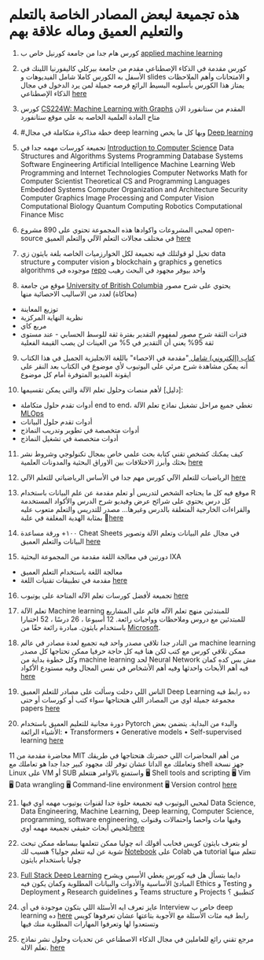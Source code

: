 
# هذه تجميعة لبعض المصادر الخاصة بالتعلم والتعليم العميق وماله علاقة بهم 
1. كورس هام جدا من جامعة كورنيل خاص ب [applied machine learning](https://www.youtube.com/playlist?list=PL2UML_KCiC0UlY7iCQDSiGDMovaupqc83)

2.  كورس مقدمة في الذكاء الإصطناعي مقدم من جامعة بيركلي كاليفورنيا
اللينك في الأسفل به الكورس كاملا
شامل الفيديوهات و slides و الامتحانات وأهم الملاحظات
يمتاز هذا الكورس بأسلوبه البسيط الرائع
فرصه جميلة لمن يرد الدخول في مجال الذكاء الإصطناعي [here](https://web.archive.org/web/20160902023030/http://ai.berkeley.edu/home.html)
3. كورس [CS224W: Machine Learning with Graphs](https://www.youtube.com/playlist?list=PLoROMvodv4rPLKxIpqhjhPgdQy7imNkDn) المقدم من ستانفورد الان متاح المادة العلمية الخاصه به على موقع ستانفورد
4. #خطة مذاكرة متكاملة في مجال deep learning وبها كل ما يخص [Deep learning](https://github.com/instillai/deep-learning-roadmap?fbclid=IwAR2EFRzkAiI9Cd1a91vPtBpceRnKF1fWduCUB1LA7l1_BPl1ACp1OAQk7TM)
5. تجميعة كورسات مهمه جدا في [Introduction to Computer Science](https://github.com/Developer-Y/cs-video-courses?fbclid=IwAR134fk6PeJiVaLUvsorcNvc_AHgoSrCCJ2anJBT1ug3xb1fy9t5MGJztpA#artificial-intelligence)
Data Structures and Algorithms
Systems Programming
Database Systems
Software Engineering
Artificial Intelligence
Machine Learning
Web Programming and Internet Technologies
Computer Networks
Math for Computer Scientist
Theoretical CS and Programming Languages
Embedded Systems
Computer Organization and Architecture
Security
Computer Graphics
Image Processing and Computer Vision
Computational Biology
Quantum Computing
Robotics
Computational Finance
Misc

6. لمحبي المشروعات واكوادها هذه المجموعة تحتوي على 890 مشروع  open-source
في مختلف مجالات التعلم الآلي والتعلم العميق [here](https://github.com/ml-tooling/best-of-ml-python?fbclid=IwAR1Eyn0wVxa0MImDBumZtYrg5DeGysDTNbNpbO_HLkuP8SXSXFPxoG8PqkI)

7. تخيل لو قولتلك فيه تجميعة لكل الخوارزميات الخاصه بلغة بايثون زي data structure و computer vision و blockchain و graphics و genetics algorithms
موجوده في [repo](https://github.com/TheAlgorithms/Python?fbclid=IwAR2_RpiE6RzGHCJhagH_jlkv_433zSXEQixiyvmrMxaCcKL2HTxZG2Pu16o) واحد بيوفر مجهود في البحث رهيب

8. موقع من جامعة [University of British Columbia](https://www.zoology.ubc.ca/~whitlock/Kingfisher/KFhomepage.htm?fbclid=IwAR3QP40tQyhGEossxzzzvseTIcUVyXEYf1IqDdWncejgH5QpyydRBKr5rqg) 
يحتوي على شرح مصور (محاكاة) لعدد من الاساليب الاحصائية
منها
- توزيع المعاينة
- نظرية النهاية المركزية
- مربع كاي
- فترات الثقة 
‏شرح مصور لمفهوم التقدير بفترة ثقة للوسط الحسابي - عند مستوى ثقة 95% 
يعني أن التقدير في 5% من العينات لن يصب القيمة الفعلية

9. [كتاب (إلكتروني) شامل ](https://drive.google.com/file/d/0B-DHaDEbiOGkc1RycUtIcUtIelE/view?resourcekey=0-e4mm58OrQl92QlwX8IwecA&fbclid=IwAR36P5JsYD4WCkN9NPtaiXGdpPahnZc989ctkXZEGp7Y-v9fCs_brnuDhss)"مقدمة في الاحصاء" باللغة الانجليزية
الجميل في هذا الكتاب أنه يمكن مشاهدة شرح مرئي على اليوتيوب لأي موضوع في الكتاب بعد النقر على ايقونة الفيديو المتوفرة أمام كل موضوع

10. ‏[دليل] لأهم منصات وحلول تعلم الآلة والتي يمكن تقسيمها:  
- أدوات تقدم حلول متكاملة  end to end، تغطي جميع مراحل تشغيل نماذج تعلم الآلة [MLOps](https://twimlai.com/solutions/?fbclid=IwAR2d1vMNIPdUnG5BMjGDMp239gAEGqnkoi-FQR5x8VGpHEOR_guRUTPjF2E)
- أدوات تقدم حلول البيانات 
- أدوات متخصصة في تطوير وتدريب النماذج
- أدوات متخصصة في تشغيل النماذج 

11. كيف يمكنك كشخص تقني كتابة بحث علمي خاص بمجال تكنولوجي وشروط نشر بحثك وأبرز الاختلافات بين الاوراق البحثية والمدونات العلمية
[here](https://docs.google.com/presentation/d/1LGcM3Jmd5ZkoYfn1Bph4W4-lYQD0lDnrtOKe3IpTiAs/mobilepresent?slide=id.g1be4e5d43b_0_5&fbclid=IwAR3flQeOaFQjB7L6xBMf_Juajf7eqt6sn7goSQ3v9oUw8F6UseOBNiPpgkI)

12. الرياضيات للتعلم الآلي
 كورس مهم جدا في الأساس الرياضياتي للتعلم الآلي [here](https://www.youtube.com/playlist?list=PLiiljHvN6z193BBzS0Ln8NnqQmzimTW23)
13. موقع فيه كل ما يحتاجه الشخص لتدريس أو تعلم مقدمة عن علم البيانات باستخدام R 
كل درس يحتوي على شرائح عرض وفيديو شرح الدرس والأكواد المستخدمة والقراءات الخارجية المتعلقة بالدرس وغيرها... 
مصدر للتدريس والتعلم متعوب عليه بمثابة الهدية المغلفة في علبة 🎁[here](https://datasciencebox.org/?fbclid=IwAR1FrLq6fMXFVbfRTlS68wX4UgHIZDF-BsD4_oib9bfi1QWYo0nUDh7P-Ew)

14. ١٠٠+ ورقة مساعدة Cheat Sheets في مجال علم البيانات وتعلم الآلة وتصوير البيانات والتعلم العميق
 [here](https://www.theinsaneapp.com/2020/12/machine-learning-and-data-science-cheat-sheets-pdf.html?utm_content=187038996&utm_medium=social&utm_source=twitter&hss_channel=tw-1318985240&m=1&fbclid=IwAR1WcbcZN96oYVYzaFwdAdTE4YhxybpTNLEXkWdZzGTiI1RqyJI-okwV9vc)

15. دورتين في معالجة اللغة مقدمة من المجموعة البحثية IXA 
- معالجة اللغة باستخدام التعلم العميق
- مقدمة في تطبيقات تقنيات اللغة
[here](http://www.ixa.eus/NLPacceleration/?fbclid=IwAR254n6neje2C-S3vb8ZdrENJoIHtFn-iTv6GrsZzzgbIGNEJt7OgD96kYk)

16. تجميعة لأفضل كورسات تعلم الآله المتاحة على يوتيوب [here](https://github.com/dair-ai/ML-YouTube-Courses?fbclid=IwAR2UIqwYwnEb_XWtFXgLf67BqW04OGks-nfKv4GTRw3KlmhGFZveXGtOiug)

17. تعلم الآلة Machine learning للمبتدئين 
منهج تعلم الآله قائم على المشاريع للمبتدئين مع دروس وملاحظات وواجبات رائعة.
12 أسبوعا ، 26 درسًا ، 52 اختبارا باستخدام بايثون.
مبادرة رائعة حقًا من [Microsoft](https://github.com/microsoft/ML-For-Beginners?fbclid=IwAR12nPG5tRc7SVRpp5EGGKzYZm2OqnFlbL5NPslAXun4EVZqtqXNViA5rms).

18. من النادر جدا تلاقي مصدر واحد فيه تجميع لعدة مصادر في عالم machine learning ممكن تلاقي كورس مع كتب
لكن هنا فيه كل حاجة حرفيا ممكن تحتاجها كل مصدر وكل خطوة
بداية من machine learning لحد Neural Network
مش بس كده
كمان فيه أهم الأبحاث واحدثها وفيه أهم الأشخاص في نفس المجال وفيه مستودع الأكواد [here](https://github.com/off99555/machine-learning-curriculum?fbclid=IwAR2O0iafX1DuXalp7C00Lf3c-zZd9wiBDoAHgQZkpAT5Wnnv4VhWR8fgSLQ)

19. الناس اللي دخلت وسألت على مصادر للتعلم العميق Deep Learning
ده رابط فيه مجموعة جميلة اوي من المصادر اللي هتحتاجها سواء كتب أو كورسات أو حتى papers [here](https://github.com/datascienceid/deep-learning-resources?fbclid=IwAR0r_mWQ9rsdwzvHypDj1hJrX4crOHGBXFcQgjqaXQdsz-vQFCJACvCVg6I)

20. دورة مجانية للتعليم العميق باستخدام Pytorch والبدء من البداية.
يتضمن بعض الأشياء الرائعة:
• Transformers
• Generative models
• Self-supervised learning
[here](https://deeplearning.neuromatch.io/tutorials/intro.html?fbclid=IwAR0rhEsXIslnuaE85pPcBz7g_fcrkeWzKftEXBk6ZKQ8dpQqoUAocGPndb4)

11 محاضرة مقدمة  من MIT من أهم المحاضرات اللي حضرتك هتحتاجها في طريقك وتعاملك مع الداتا عشان توفر لك مجهود كبير جدا جدا هو تعاملك مع shell
جهز نسخة Linux على VM أو SUB واستمتع بالاوامر
هتتعلم
🖥️ Shell tools and scripting
🖥️ Vim
🖥️ Data wrangling
🖥️ Command-line environment
🖥️ Version control
[here](https://www.youtube.com/watch?v=Z56Jmr9Z34Q)

21. لمحبي اليوتيوب فيه تجميعة حلوة جدا لقنوات يوتيوب مهمه اوي فيها Data Science, Data Engineering, Machine Learning, Deep learning, Computer Science, programming, software engineering, وفيها ماث واحصا واحتمالات وقنوات تلخيص أبحاث حقيقي تجميعة مهمه اوي[here](https://github.com/benthecoder/yt-channels-DS-AI-ML-CS?fbclid=IwAR0B4-qOq33607xPxHwj2x19tgcq2a2TCvV9pE8B_GFlP8sDZiOio2xvTR0)


22. لو بتعرف بايثون كويس فحابب أقولك انه چوليا ممكن تتعلمها ببساطه
ممكن تبحث شوية عن ليه تتعلم جوليا؟
هسيب لك [Notebook](https://colab.research.google.com/github/ageron/julia_notebooks/blob/master/Julia_for_Pythonistas.ipynb?fbclid=IwAR2zH7_0P6SmW_CmxetxDg1JN_ZBpXGAdU-vmjwOarBximIjys-PohAoVqk) على Colab هي tutorial تتعلم منها چوليا باستخدام بايثون

23. [Full Stack Deep Learning](https://fullstackdeeplearning.com/spring2021/?fbclid=IwAR1KX-Di7eUM6mrlTOS_xTq_KtGMNZBExgSdd8s5dCi3SuI8pDLdGkhdT3o)
دايما بتسأل هل فيه كورس يغطي الأسس ويشرح المبادئ الأساسية والأدوات والبيانات المطلوبة وكمان يكون فيه Ethics و Testing و Deployment و Research guidelines و Teams structure و Projects كتطبيق ؟

23. عايز تعرف ايه الأسئلة اللي بتكون موجودة في أي Interview خاص ب deep learning
ده [here](https://arxiv.org/abs/2201.00650?fbclid=IwAR0Zh9hzBQ4OnkRSdGAMlRxVQGAXFnujMx7P-DIfIK0baj2tD8izV4xqVT8) رابط  فيه مئات الأسئلة مع الأجوبة بتاعتها عشان تعرفوها كويس وتستعدوا لها وتعرفوا المهارات المطلوبة منك فيها

24. مرجع تقني رائع للعاملين في مجال الذكاء الاصطناعي عن تحديات وحلول نشر نماذج تعلم الالة. [here](https://huyenchip.com/2022/01/02/real-time-machine-learning-challenges-and-solutions.html?fbclid=IwAR19OcnrSGM0LPYaGJoRsFOIUoosX1i5tKUtGV6g3aZ1n43S1jbkU7LnwbQ)



